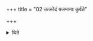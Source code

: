 +++
title = "02 उत्क्रोदं यजमानाः कुर्वते"

+++

<details><summary>थिते</summary>

उत्क्रोदं यजमानाः कुर्वते २
</details>
